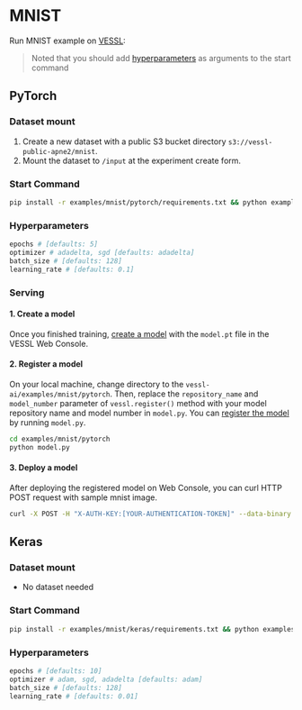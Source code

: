 # MNIST
Run MNIST example on [VESSL](https://vessl.ai):
> Noted that you should add [hyperparameters](../README.md) as arguments to the start command

## PyTorch
### Dataset mount
  1. Create a new dataset with a public S3 bucket directory `s3://vessl-public-apne2/mnist`.
  2. Mount the dataset to `/input` at the experiment create form.
### Start Command
  ```bash
  pip install -r examples/mnist/pytorch/requirements.txt && python examples/mnist/pytorch/main.py --save-model --save-image 
  ```
### Hyperparameters
```bash
epochs # [defaults: 5]
optimizer # adadelta, sgd [defaults: adadelta]
batch_size # [defaults: 128]
learning_rate # [defaults: 0.1]
```
### Serving
#### 1. Create a model
Once you finished training, [create a model](https://docs.vessl.ai/user-guide/model-registry/creating-a-model) with the `model.pt` file in the VESSL Web Console.
#### 2. Register a model 
On your local machine, change directory to the `vessl-ai/examples/mnist/pytorch`. Then, replace the `repository_name` and `model_number` parameter of `vessl.register()` method with your model repository name and model number in `model.py`. You can [register the model](https://docs.vessl.ai/user-guide/model-registry/deploying-a-model) by running `model.py`.   
```bash
cd examples/mnist/pytorch
python model.py
```
#### 3. Deploy a model
After deploying the registered model on Web Console, you can curl HTTP POST request with sample mnist image.
```bash
curl -X POST -H "X-AUTH-KEY:[YOUR-AUTHENTICATION-TOKEN]" --data-binary @sample/mnist_7.png [SERVICE ENDPOINT]
```


## Keras
### Dataset mount  
* No dataset needed
### Start Command
  ```bash
  pip install -r examples/mnist/keras/requirements.txt && python examples/mnist/keras/main.py --save-model --save-image 
  ```
### Hyperparameters
```bash
epochs # [defaults: 10]
optimizer # adam, sgd, adadelta [defaults: adam]
batch_size # [defaults: 128]
learning_rate # [defaults: 0.01]
```